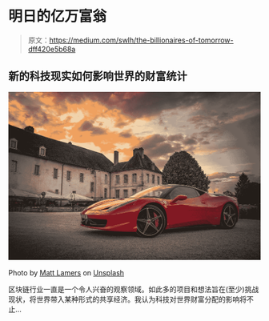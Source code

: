 # 明日的亿万富翁

> 原文：<https://medium.com/swlh/the-billionaires-of-tomorrow-dff420e5b68a>

## 新的科技现实如何影响世界的财富统计

![](img/7a97f1c4e9ce1bf3fd46c62c402b41c4.png)

Photo by [Matt Lamers](https://unsplash.com/@lamerbrain?utm_source=medium&utm_medium=referral) on [Unsplash](https://unsplash.com?utm_source=medium&utm_medium=referral)

区块链行业一直是一个令人兴奋的观察领域。如此多的项目和想法旨在(至少)挑战现状，将世界带入某种形式的共享经济。我认为科技对世界财富分配的影响将不止…